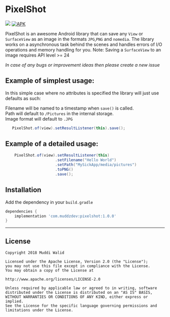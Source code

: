 # PixelShot
[![](https://img.shields.io/badge/API-19%2B-brightgreen.svg?style=flat)](https://android-arsenal.com/api?level=19)
[![APK](https://img.shields.io/badge/Download-Demo-brightgreen.svg)](https://github.com/Muddz/PixelShot/raw/master/demo.apk)


PixelShot is an awesome Android library that can save any `View` or `SurfaceView` as an image in the formats `JPG`,`PNG` and `nomedia`. The library works on a asynchronous task behind the scenes and handles errors of I/O operations and memory handling for you. Note: Saving a `SurfaceView` to an image requires API level >= 24 

_In case of any bugs or improvement ideas then please create a new issue_

## Example of simplest usage:

In this simple case where no attributes is specified the library will just use defaults as such:

Filename will be named to a timestamp when `save()` is called.  
Path will default to `/Pictures` in the internal storage.  
Image format will default to `.JPG`
```java
   PixelShot.of(view).setResultListener(this).save();
```

## Example of a detailed usage:
```java
    PixelShot.of(view).setResultListener(this)
                      .setFilename("Hello World")
                      .setPath("MySickApp/media/pictures")
                      .toPNG()
                      .save();
```
    
    
## Installation

Add the dependency in your `build.gradle`
```groovy
dependencies {
    implementation 'com.muddzdev:pixelshot:1.0.0'  
}
```
 ----

## License

    Copyright 2018 Muddi Walid

    Licensed under the Apache License, Version 2.0 (the "License");
    you may not use this file except in compliance with the License.
    You may obtain a copy of the License at

    http://www.apache.org/licenses/LICENSE-2.0

    Unless required by applicable law or agreed to in writing, software
    distributed under the License is distributed on an "AS IS" BASIS,
    WITHOUT WARRANTIES OR CONDITIONS OF ANY KIND, either express or implied.
    See the License for the specific language governing permissions and
    limitations under the License.
